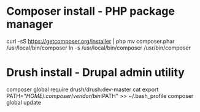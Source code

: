 # Composer install - PHP package manager
  curl -sS https://getcomposer.org/installer | php
  mv composer.phar /usr/local/bin/composer
  ln -s /usr/local/bin/composer /usr/bin/composer

# Drush install - Drupal admin utility
  composer global require drush/drush:dev-master
  cat export PATH="$HOME/.composer/vendor/bin:$PATH" >> ~/.bash_profile
  composer global update
